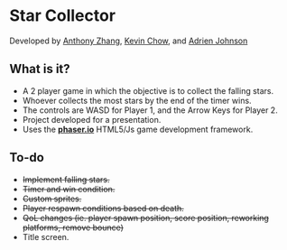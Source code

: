 # Star Collector

Developed by <a href="https://github.com/zhanga">Anthony Zhang</a>, <a href="https://github.com/chowkevin">Kevin Chow</a>, and <a href="https://github.com/AdrienMakes">Adrien Johnson</a>

## What is it?
* A 2 player game in which the objective is to collect the falling stars.
* Whoever collects the most stars by the end of the timer wins.
* The controls are WASD for Player 1, and the Arrow Keys for Player 2.
* Project developed for a presentation.
* Uses the <a href="http://phaser.io/">**phaser.io**</a> HTML5/Js game development framework.

## To-do
* ~~Implement falling stars.~~
* ~~Timer and win condition.~~
* ~~Custom sprites.~~
* ~~Player respawn conditions based on death.~~
* ~~QoL changes (ie. player spawn position, score position, reworking platforms, remove bounce)~~
* Title screen.
